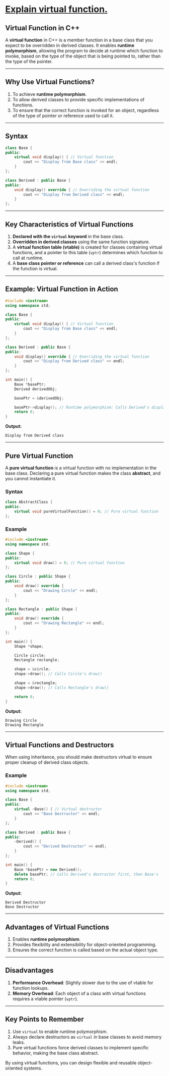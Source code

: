 # [Explain virtual function.](#explain-virtual-function)

## **Virtual Function in C++**

A **virtual function** in C++ is a member function in a base class that you expect to be overridden in derived classes. It enables **runtime polymorphism**, allowing the program to decide at runtime which function to invoke, based on the type of the object that is being pointed to, rather than the type of the pointer.

---

## **Why Use Virtual Functions?**

1. To achieve **runtime polymorphism**.
2. To allow derived classes to provide specific implementations of functions.
3. To ensure that the correct function is invoked for an object, regardless of the type of pointer or reference used to call it.

---

## **Syntax**
```cpp
class Base {
public:
    virtual void display() { // Virtual function
        cout << "Display from Base class" << endl;
    }
};

class Derived : public Base {
public:
    void display() override { // Overriding the virtual function
        cout << "Display from Derived class" << endl;
    }
};
```

---

## **Key Characteristics of Virtual Functions**
1. **Declared with the `virtual` keyword** in the base class.
2. **Overridden in derived classes** using the same function signature.
3. A **virtual function table (vtable)** is created for classes containing virtual functions, and a pointer to this table (`vptr`) determines which function to call at runtime.
4. A **base class pointer or reference** can call a derived class's function if the function is virtual.

---

## **Example: Virtual Function in Action**

```cpp
#include <iostream>
using namespace std;

class Base {
public:
    virtual void display() { // Virtual function
        cout << "Display from Base class" << endl;
    }
};

class Derived : public Base {
public:
    void display() override { // Overriding the virtual function
        cout << "Display from Derived class" << endl;
    }
};

int main() {
    Base *basePtr;
    Derived derivedObj;

    basePtr = &derivedObj;

    basePtr->display(); // Runtime polymorphism: Calls Derived's display()
    return 0;
}
```

**Output:**
```
Display from Derived class
```

---

## **Pure Virtual Function**

A **pure virtual function** is a virtual function with no implementation in the base class. Declaring a pure virtual function makes the class **abstract**, and you cannot instantiate it.

### **Syntax**
```cpp
class AbstractClass {
public:
    virtual void pureVirtualFunction() = 0; // Pure virtual function
};
```

### **Example**
```cpp
#include <iostream>
using namespace std;

class Shape {
public:
    virtual void draw() = 0; // Pure virtual function
};

class Circle : public Shape {
public:
    void draw() override {
        cout << "Drawing Circle" << endl;
    }
};

class Rectangle : public Shape {
public:
    void draw() override {
        cout << "Drawing Rectangle" << endl;
    }
};

int main() {
    Shape *shape;

    Circle circle;
    Rectangle rectangle;

    shape = &circle;
    shape->draw(); // Calls Circle's draw()

    shape = &rectangle;
    shape->draw(); // Calls Rectangle's draw()

    return 0;
}
```

**Output:**
```
Drawing Circle
Drawing Rectangle
```

---

## **Virtual Functions and Destructors**
When using inheritance, you should make destructors virtual to ensure proper cleanup of derived class objects.

### **Example**
```cpp
#include <iostream>
using namespace std;

class Base {
public:
    virtual ~Base() { // Virtual destructor
        cout << "Base Destructor" << endl;
    }
};

class Derived : public Base {
public:
    ~Derived() {
        cout << "Derived Destructor" << endl;
    }
};

int main() {
    Base *basePtr = new Derived();
    delete basePtr; // Calls Derived's destructor first, then Base's
    return 0;
}
```

**Output:**
```
Derived Destructor
Base Destructor
```

---

## **Advantages of Virtual Functions**
1. Enables **runtime polymorphism**.
2. Provides flexibility and extensibility for object-oriented programming.
3. Ensures the correct function is called based on the actual object type.

---

## **Disadvantages**
1. **Performance Overhead**: Slightly slower due to the use of vtable for function lookups.
2. **Memory Overhead**: Each object of a class with virtual functions requires a vtable pointer (`vptr`).

---

## **Key Points to Remember**
1. Use `virtual` to enable runtime polymorphism.
2. Always declare destructors as `virtual` in base classes to avoid memory leaks.
3. Pure virtual functions force derived classes to implement specific behavior, making the base class abstract.

By using virtual functions, you can design flexible and reusable object-oriented systems.
